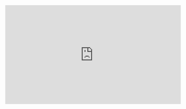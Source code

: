 <iframe width="560" height="315" src="https://www.youtube.com/embed/uo5gx8-WdO0?si=eVzzeoNIGNwT_Xdk" title="YouTube video player" frameborder="0" allow="accelerometer; autoplay; clipboard-write; encrypted-media; gyroscope; picture-in-picture; web-share" referrerpolicy="strict-origin-when-cross-origin" allowfullscreen></iframe>
